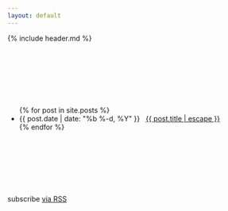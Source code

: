 ```yaml
---
layout: default
---
```


{% include header.md %}


<div style="margin-top: 128px;" markdown="1">  

<ul class="list-group">
{% for post in site.posts %}
	<li class="list-group-item">
    	<span class="post-meta">{{ post.date | date: "%b %-d, %Y" }}</span>&nbsp;&nbsp;
		<span class="lead"><a class="post-link" href="{{ post.url | prepend: site.baseurl }}">{{ post.title | escape }}</a></span>
	</li>
{% endfor %}
</ul>

</div>

<div style="margin-top: 128px;" markdown="1"> 
<p class="rss-subscribe">subscribe <a href="{{ "/feed.xml" | prepend: site.baseurl }}">via RSS</a></p>
</div>



